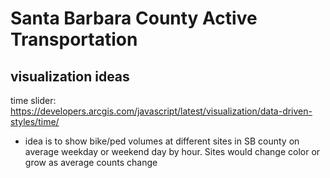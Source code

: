 # Santa Barbara County Active Transportation

## visualization ideas

time slider: https://developers.arcgis.com/javascript/latest/visualization/data-driven-styles/time/

- idea is to show bike/ped volumes at different sites in SB county on average weekday or weekend day by hour. Sites would change color or grow as average counts change